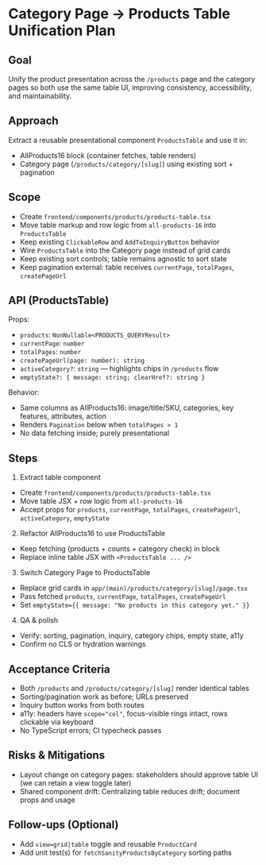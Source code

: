 # Category Page → Products Table Unification Plan

## Goal

Unify the product presentation across the `/products` page and the category pages so both use the same table UI, improving consistency, accessibility, and maintainability.

## Approach

Extract a reusable presentational component `ProductsTable` and use it in:

- AllProducts16 block (container fetches, table renders)
- Category page (`/products/category/[slug]`) using existing sort + pagination

## Scope

- Create `frontend/components/products/products-table.tsx`
- Move table markup and row logic from `all-products-16` into `ProductsTable`
- Keep existing `ClickableRow` and `AddToInquiryButton` behavior
- Wire `ProductsTable` into the Category page instead of grid cards
- Keep existing sort controls; table remains agnostic to sort state
- Keep pagination external: table receives `currentPage`, `totalPages`, `createPageUrl`

## API (ProductsTable)

Props:

- `products`: `NonNullable<PRODUCTS_QUERYResult>`
- `currentPage`: `number`
- `totalPages`: `number`
- `createPageUrl(page: number): string`
- `activeCategory?`: `string` — highlights chips in `/products` flow
- `emptyState?: { message: string; clearHref?: string }`

Behavior:

- Same columns as AllProducts16: image/title/SKU, categories, key features, attributes, action
- Renders `Pagination` below when `totalPages > 1`
- No data fetching inside; purely presentational

## Steps

1. Extract table component

- Create `frontend/components/products/products-table.tsx`
- Move table JSX + row logic from `all-products-16`
- Accept props for `products`, `currentPage`, `totalPages`, `createPageUrl`, `activeCategory`, `emptyState`

2. Refactor AllProducts16 to use ProductsTable

- Keep fetching (products + counts + category check) in block
- Replace inline table JSX with `<ProductsTable ... />`

3. Switch Category Page to ProductsTable

- Replace grid cards in `app/(main)/products/category/[slug]/page.tsx`
- Pass fetched `products`, `currentPage`, `totalPages`, `createPageUrl`
- Set `emptyState={{ message: "No products in this category yet." }}`

4. QA & polish

- Verify: sorting, pagination, inquiry, category chips, empty state, a11y
- Confirm no CLS or hydration warnings

## Acceptance Criteria

- Both `/products` and `/products/category/[slug]` render identical tables
- Sorting/pagination work as before; URLs preserved
- Inquiry button works from both routes
- a11y: headers have `scope="col"`, focus-visible rings intact, rows clickable via keyboard
- No TypeScript errors; CI typecheck passes

## Risks & Mitigations

- Layout change on category pages: stakeholders should approve table UI (we can retain a view toggle later)
- Shared component drift: Centralizing table reduces drift; document props and usage

## Follow-ups (Optional)

- Add `view=grid|table` toggle and reusable `ProductCard`
- Add unit test(s) for `fetchSanityProductsByCategory` sorting paths
